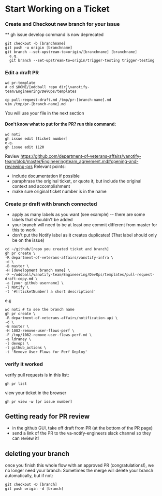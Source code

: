 # Start Working on a Ticket
### Create and Checkout new branch for your issue 
** gh issue develop command is now deprecated
```
git checkout -b [branchname]
git push -u origin [branchname]
git branch --set-upstream-to=origin/[branchname] [branchname]
  e.g.
  git branch --set-upstream-to=origin/trigger-testing trigger-testing
```

### Edit a draft PR
```
wd pr-template   
# cd $HOME/[oddball_repo_dir]\vanotify-team/Engineering/DevOps/templates

cp pull-request-draft.md /tmp/pr-[branch-name].md 
vim /tmp/pr-[branch-name].md
```
You will use your file in the next section

#### Don't know what to put for the PR? run this command:
```
wd noti
gh issue edit [ticket number]
e.g.
gh issue edit 1120
```
Review https://github.com/department-of-veterans-affairs/vanotify-team/blob/master/Engineering/team_agreement.md#opening-and-reviewing-prs
Relevant points:
- include documentation if possible
- paraphrase the original ticket, or quote it, but include the original context and accomplishment
- make sure original ticket number is in the name

### Create pr draft with branch connected 
- apply as many labels as you want (see example) -- there are some labels that shouldn't be added
- your branch will need to be at least one commit different from master for this to work
- don't put the Notify label as it creates duplicates!  (That label should only be on the issue)
```
cd ~/github/[repo you created ticket and branch]
gh pr create \
-R department-of-veterans-affairs/vanotify-infra \
-d \
-B master \
-H [development branch name] \
-F ~/oddball/vanotify-team/Engineering/DevOps/templates/pull-request-draft-copy.md \
-a [your github username] \
-l Notify \
-t '#[[ticketNumber] a short description]'
```
e.g
```
wd noti # to see the branch name
gh pr create \
-R department-of-veterans-affairs/notification-api \
-d \
-B master \
-H 1082-remove-user-flows-perf \
-F /tmp/1082-remove-user-flows-perf.md \
-a ldraney \
-l devops \
-l github_actions \
-t 'Remove User Flows for Perf Deploy'

```

### verify it worked
verify pull requests is in this list:  
```
gh pr list
```
view your ticket in the browser
```
gh pr view -w [pr issue number]
```
<!--## add issue to epic-->
<!--Unfortunately, have to do this through the GUI: https://github.com/department-of-veterans-affairs/vanotify-infra/issues-->
<!-- I don't think this is the appropriate place for this step -->

## Getting ready for PR review
- in the github GUI, take off draft from PR (at the bottom of the PR page)
- send a link of the PR to the va-notify-engineers slack channel so they can review it!

## deleting your branch
once you finish this whole flow with an approved PR (congratulations!), we no longer need your branch: 
Sometimes the merge will delete your branch automatically, but if not:
```
git checkout -D [branch]
git push origin -d [branch]
```

